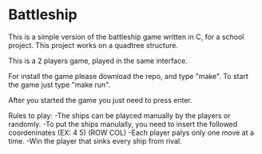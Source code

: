 # Battleship

This is a simple version of the battleship game written in C, for a school project. This project works on a quadtree structure.

This is a 2 players game, played in the same interface.

For install the game please download the repo, and type "make". To start the game just type "make run".

After you started the game you just need to press enter.

Rules to play:
	-The ships can be playced manually by the players or randomly.
	-To put the ships manulally, you need to insert the followed coordeninates (EX: 4 5) (ROW COL)
	-Each player palys only one move at a time.
	-Win the player that sinks every ship from rival. 

